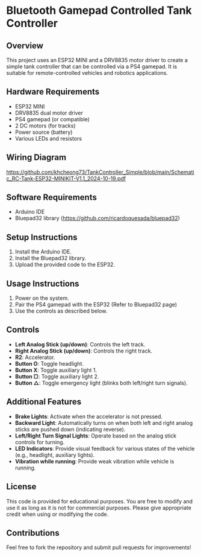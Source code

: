 # Bluetooth Gamepad Controlled Tank Controller

## Overview
This project uses an ESP32 MINI and a DRV8835 motor driver to create a simple tank controller that can be controlled via a PS4 gamepad. It is suitable for remote-controlled vehicles and robotics applications.

## Hardware Requirements
- ESP32 MINI
- DRV8835 dual motor driver
- PS4 gamepad (or compatible)
- 2 DC motors (for tracks)
- Power source (battery)
- Various LEDs and resistors

## Wiring Diagram
https://github.com/khcheong73/TankController_Simple/blob/main/Schematic_RC-Tank-ESP32-MINIKIT-V1.1_2024-10-19.pdf

## Software Requirements
- Arduino IDE
- Bluepad32 library (https://github.com/ricardoquesada/bluepad32)

## Setup Instructions
1. Install the Arduino IDE.
2. Install the Bluepad32 library.
3. Upload the provided code to the ESP32.

## Usage Instructions
1. Power on the system.
2. Pair the PS4 gamepad with the ESP32 (Refer to Bluepad32 page)
3. Use the controls as described below.

## Controls
- **Left Analog Stick (up/down)**: Controls the left track.
- **Right Analog Stick (up/down)**: Controls the right track.
- **R2**: Accelerator.
- **Button O**: Toggle headlight.
- **Button X**: Toggle auxiliary light 1.
- **Button □**: Toggle auxiliary light 2.
- **Button △**: Toggle emergency light (blinks both left/right turn signals).

## Additional Features
- **Brake Lights**: Activate when the accelerator is not pressed.
- **Backward Light**: Automatically turns on when both left and right analog sticks are pushed down (indicating reverse).
- **Left/Right Turn Signal Lights**: Operate based on the analog stick controls for turning.
- **LED Indicators**: Provide visual feedback for various states of the vehicle (e.g., headlight, auxiliary lights).
- **Vibration while running**: Provide weak vibration while vehicle is running.

## License
This code is provided for educational purposes. You are free to modify and use it as long as it is not for commercial purposes. Please give appropriate credit when using or modifying the code.

## Contributions
Feel free to fork the repository and submit pull requests for improvements!
